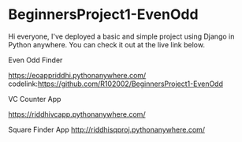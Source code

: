 # BeginnersProject1-EvenOdd
Hi everyone, I've deployed a basic and simple project using Django in Python anywhere. You can check it out at the live link below.

Even Odd Finder

https://eoappriddhi.pythonanywhere.com/
codelink:https://github.com/R102002/BeginnersProject1-EvenOdd

VC Counter App

https://riddhivcapp.pythonanywhere.com/

Square Finder App
http://riddhisqproj.pythonanywhere.com/
